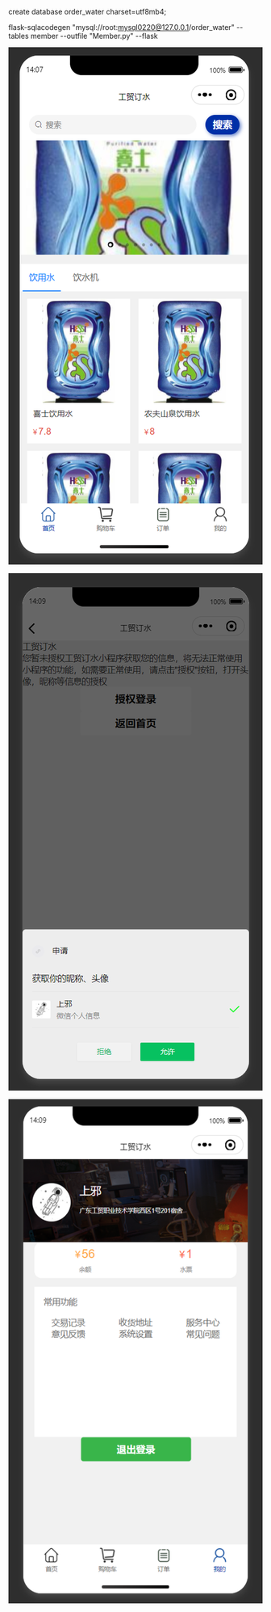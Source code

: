 create database order_water charset=utf8mb4;

flask-sqlacodegen "mysql://root:mysql0220@127.0.0.1/order_water" --tables member --outfile "Member.py" --flask



![1653286096432](./document/img/1653286096432.png)





![1653286210350](./document/img/1653286210350.png)



![1653286228424](./document/img/1653286228424.png)

